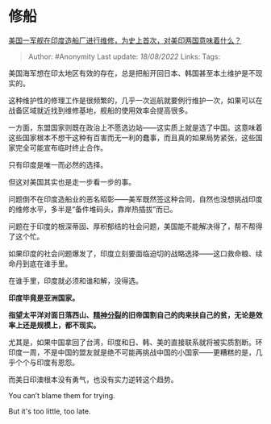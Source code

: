 # 修船
[美国一军舰在印度造船厂进行维修，为史上首次，对美印两国意味着什么？](https://www.zhihu.com/question/547691544/answer/2624489251)

> Author: #Anonymity 
> Last update: *18/08/2022* 
> Links:
> Tags: 

美国海军想在印太地区有效的存在，总是把船开回日本、韩国甚至本土维护是不现实的。

这种维护性的修理工作是很频繁的，几乎一次巡航就要例行维护一次，如果可以在战备区域就近找到维修基地，舰船的使用效率会提高很多。

一方面，东盟国家则既在政治上不愿选边站——这实质上就是选了中国。这意味着这些国家根本不想干这种有百害而无一利的蠢事，而且真的如果局势紧张，这些国家完全可能宣布临时终止合作。

只有印度是唯一而必然的选择。

但这对美国其实也是走一步看一步的事。

问题倒不在印度造船业的恶名昭彰——美军既然签这种合同，自然也没想挑战印度的维修水平，多半是“备件堆码头，靠岸热插拔”而已。

问题在于印度的根深蒂固、厚积郁结的社会问题，美国能不能解决得了，帮不帮得了这个忙。

如果印度的社会问题爆发了，印度立刻要面临迫切的战略选择——这口救命粮、续命丹到底在谁手里。

在谁手里，印度就必须和谁和解，没得选。

**印度毕竟是亚洲国家。**

**指望太平洋对面日落西山、[精神分裂](https://www.zhihu.com/search?q=%E7%B2%BE%E7%A5%9E%E5%88%86%E8%A3%82&search_source=Entity&hybrid_search_source=Entity&hybrid_search_extra=%7B%22sourceType%22%3A%22answer%22%2C%22sourceId%22%3A2624489251%7D)的旧帝国割自己的肉来扶自己的贫，无论是效率上还是规模上，都不现实。**

尤其是，如果中国拿回了台湾，印度和日、韩、美的直接联系就将被实质割断。环印度一周，不是中国的盟友就是绝不可能再挑战中国的小国家——更糟糕的是，几乎个个与印度有恩怨。

而美日印澳根本没有勇气，也没有实力逆转这个趋势。

You can’t blame them for trying.

But it's too little, too late.